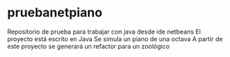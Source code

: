 # pruebanetpiano
Repositorio de prueba para trabajar con java desde ide netbeans
El proyecto está escrito en Java
Se simula un piano de una octava
A partir de este proyecto se generará un refactor para un zoológico
